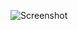 ![Screenshot](https://raw.githubusercontent.com/Cryakl/Ultimate-RAT-Collection/refs/heads/main/BioNet/BioNet%204.00.03/Screenshot.png)
